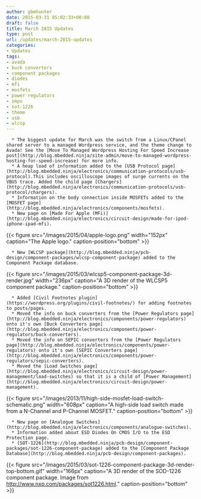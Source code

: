 ```yaml
---
author: gbmhunter
date: 2015-03-31 05:02:33+00:00
draft: false
title: March 2015 Updates
type: post
url: /updates/march-2015-updates
categories:
- Updates
tags:
- avada
- buck converters
- component packages
- diodes
- mfi
- mosfets
- power regulators
- smps
- sot-1226
- theme
- usb
- wlcsp
---
```



	  * The biggest update for March was the switch from a Linux/CPanel shared server to a managed Wordpress service, and the theme change to Avada! See the [Move To Managed Wordpress Hosting For Speed Increase post](http://blog.mbedded.ninja/site-admin/move-to-managed-wordpress-hosting-for-speed-increase) for more info.
	  * A heap load of information added to the [USB Protocol page](http://blog.mbedded.ninja/electronics/communication-protocols/usb-protocol).This includes oscilloscope images of surge currents on the VBUS trace. Added the child page [Chargers](http://blog.mbedded.ninja/electronics/communication-protocols/usb-protocol/chargers).
	  * Information on the body connection inside MOSFETs added to the [MOSFET page](http://blog.mbedded.ninja/electronics/components/mosfets).
	  * New page on [Made For Apple (MFi)](http://blog.mbedded.ninja/electronics/circuit-design/made-for-ipod-iphone-ipad-mfi).
{{< figure src="/images/2015/04/apple-logo.png" width="152px" caption="The Apple logo." caption-position="bottom" >}}

	  * New [WLCSP package](http://blog.mbedded.ninja/pcb-design/component-packages/wlcsp-component-package) added to the Component Package database.
{{< figure src="/images/2015/03/wlcsp5-component-package-3d-render.jpg" width="236px" caption="A 3D render of the WLCSP5 component package." caption-position="bottom" >}}

	  * Added [Civil Footnotes plugin](https://wordpress.org/plugins/civil-footnotes/) for adding footnotes to posts/pages.
	  * Moved the info on buck converters from the [Power Regulators page](http://blog.mbedded.ninja/electronics/components/power-regulators) onto it's own [Buck Converters page](http://blog.mbedded.ninja/electronics/components/power-regulators/buck-converters).
	  * Moved the info on SEPIC converters from the [Power Regulators page](http://blog.mbedded.ninja/electronics/components/power-regulators) onto it's own [SEPIC Converters page](http://blog.mbedded.ninja/electronics/components/power-regulators/sepic-converters).
	  * Moved the [Load Switches page](http://blog.mbedded.ninja/electronics/circuit-design/power-management/load-switches) so that it is a child of [Power Management](http://blog.mbedded.ninja/electronics/circuit-design/power-management).
{{< figure src="/images/2013/11/high-side-mosfet-load-switch-schematic.png" width="608px" caption="A high-side load switch made from a N-Channel and P-Channel MOSFET." caption-position="bottom" >}}

	  * New page on [Analogue Switches](http://blog.mbedded.ninja/electronics/components/analogue-switches).
	  * Information added about ESD Diodes On CMOS I/O to the ESD Protection page.
	  * [SOT-1226](http://blog.mbedded.ninja/pcb-design/component-packages/sot-1226-component-package) added to the [Component Package Database](http://blog.mbedded.ninja/pcb-design/component-packages).
{{< figure src="/images/2015/03/sot-1226-component-package-3d-render-top-bottom.gif" width="166px" caption="A 3D render of the SOD-1226 component package. Image from http://www.nxp.com/packages/sot1226.html." caption-position="bottom" >}}


